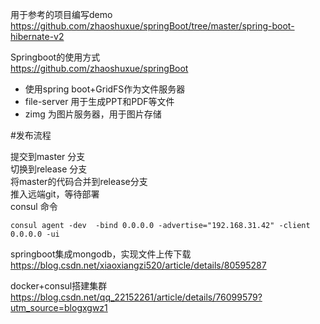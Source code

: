 用于参考的项目编写demo\
https://github.com/zhaoshuxue/springBoot/tree/master/spring-boot-hibernate-v2

Springboot的使用方式\
https://github.com/zhaoshuxue/springBoot

- 使用spring boot+GridFS作为文件服务器
- file-server 用于生成PPT和PDF等文件
- zimg 为图片服务器，用于图片存储

#发布流程

提交到master 分支\
切换到release 分支\
将master的代码合并到release分支\
推入远端git，等待部署\
consul 命令
```jshelllanguage
consul agent -dev  -bind 0.0.0.0 -advertise="192.168.31.42" -client 0.0.0.0 -ui
```
springboot集成mongodb，实现文件上传下载
https://blog.csdn.net/xiaoxiangzi520/article/details/80595287

docker+consul搭建集群
https://blog.csdn.net/qq_22152261/article/details/76099579?utm_source=blogxgwz1